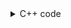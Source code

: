 <details><summary>C++ code</summary>

Runtime `7 ms` Beats `27.90%`.<br>
Memory `12.2 MB` Beats `17.21%`.

![](../../../../assets/103.png)

</details>

